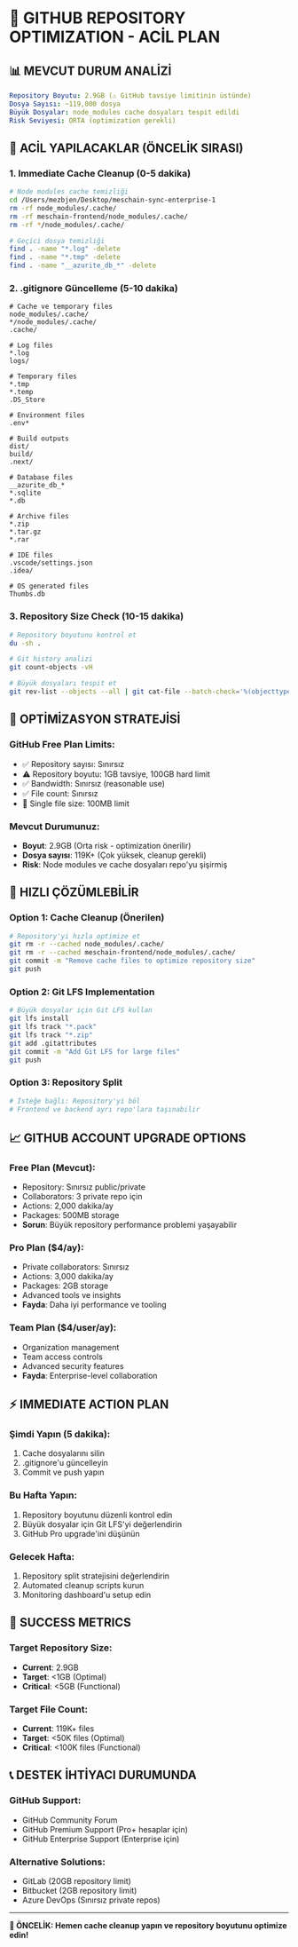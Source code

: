 # 🚨 GITHUB REPOSITORY OPTIMIZATION - ACİL PLAN

## 📊 **MEVCUT DURUM ANALİZİ**
```yaml
Repository Boyutu: 2.9GB (⚠️ GitHub tavsiye limitinin üstünde)
Dosya Sayısı: ~119,000 dosya
Büyük Dosyalar: node_modules cache dosyaları tespit edildi
Risk Seviyesi: ORTA (optimization gerekli)
```

## 🎯 **ACİL YAPILACAKLAR (ÖNCELİK SIRASI)**

### 1. **Immediate Cache Cleanup** (0-5 dakika)
```bash
# Node modules cache temizliği
cd /Users/mezbjen/Desktop/meschain-sync-enterprise-1
rm -rf node_modules/.cache/
rm -rf meschain-frontend/node_modules/.cache/
rm -rf */node_modules/.cache/

# Geçici dosya temizliği
find . -name "*.log" -delete
find . -name "*.tmp" -delete
find . -name "__azurite_db_*" -delete
```

### 2. **.gitignore Güncelleme** (5-10 dakika)
```gitignore
# Cache ve temporary files
node_modules/.cache/
*/node_modules/.cache/
.cache/

# Log files
*.log
logs/

# Temporary files
*.tmp
*.temp
.DS_Store

# Environment files
.env*

# Build outputs
dist/
build/
.next/

# Database files
__azurite_db_*
*.sqlite
*.db

# Archive files
*.zip
*.tar.gz
*.rar

# IDE files
.vscode/settings.json
.idea/

# OS generated files
Thumbs.db
```

### 3. **Repository Size Check** (10-15 dakika)
```bash
# Repository boyutunu kontrol et
du -sh .

# Git history analizi
git count-objects -vH

# Büyük dosyaları tespit et
git rev-list --objects --all | git cat-file --batch-check='%(objecttype) %(objectname) %(objectsize) %(rest)' | awk '/^blob/ {print substr($0,6)}' | sort --numeric-sort --key=2 | tail -10
```

## 🔧 **OPTİMİZASYON STRATEJİSİ**

### **GitHub Free Plan Limits:**
- ✅ Repository sayısı: Sınırsız
- ⚠️ Repository boyutu: 1GB tavsiye, 100GB hard limit
- ✅ Bandwidth: Sınırsız (reasonable use)
- ✅ File count: Sınırsız
- 🚨 Single file size: 100MB limit

### **Mevcut Durumunuz:**
- **Boyut**: 2.9GB (Orta risk - optimization önerilir)
- **Dosya sayısı**: 119K+ (Çok yüksek, cleanup gerekli)
- **Risk**: Node modules ve cache dosyaları repo'yu şişirmiş

## 🚀 **HIZLI ÇÖZÜMLEBİLİR**

### **Option 1: Cache Cleanup (Önerilen)**
```bash
# Repository'yi hızla optimize et
git rm -r --cached node_modules/.cache/
git rm -r --cached meschain-frontend/node_modules/.cache/
git commit -m "Remove cache files to optimize repository size"
git push
```

### **Option 2: Git LFS Implementation**
```bash
# Büyük dosyalar için Git LFS kullan
git lfs install
git lfs track "*.pack"
git lfs track "*.zip"
git add .gitattributes
git commit -m "Add Git LFS for large files"
git push
```

### **Option 3: Repository Split**
```bash
# İsteğe bağlı: Repository'yi böl
# Frontend ve backend ayrı repo'lara taşınabilir
```

## 📈 **GITHUB ACCOUNT UPGRADE OPTIONS**

### **Free Plan (Mevcut):**
- Repository: Sınırsız public/private
- Collaborators: 3 private repo için
- Actions: 2,000 dakika/ay
- Packages: 500MB storage
- **Sorun**: Büyük repository performance problemi yaşayabilir

### **Pro Plan ($4/ay):**
- Private collaborators: Sınırsız
- Actions: 3,000 dakika/ay  
- Packages: 2GB storage
- Advanced tools ve insights
- **Fayda**: Daha iyi performance ve tooling

### **Team Plan ($4/user/ay):**
- Organization management
- Team access controls
- Advanced security features
- **Fayda**: Enterprise-level collaboration

## ⚡ **IMMEDIATE ACTION PLAN**

### **Şimdi Yapın (5 dakika):**
1. Cache dosyalarını silin
2. .gitignore'u güncelleyin
3. Commit ve push yapın

### **Bu Hafta Yapın:**
1. Repository boyutunu düzenli kontrol edin
2. Büyük dosyalar için Git LFS'yi değerlendirin
3. GitHub Pro upgrade'ini düşünün

### **Gelecek Hafta:**
1. Repository split stratejisini değerlendirin
2. Automated cleanup scripts kurun
3. Monitoring dashboard'u setup edin

## 🎯 **SUCCESS METRICS**

### **Target Repository Size:**
- **Current**: 2.9GB
- **Target**: <1GB (Optimal)
- **Critical**: <5GB (Functional)

### **Target File Count:**
- **Current**: 119K+ files
- **Target**: <50K files (Optimal)
- **Critical**: <100K files (Functional)

## 📞 **DESTEK İHTİYACI DURUMUNDA**

### **GitHub Support:**
- GitHub Community Forum
- GitHub Premium Support (Pro+ hesaplar için)
- GitHub Enterprise Support (Enterprise için)

### **Alternative Solutions:**
- GitLab (20GB repository limit)
- Bitbucket (2GB repository limit)
- Azure DevOps (Sınırsız private repos)

---

**🎯 ÖNCELİK: Hemen cache cleanup yapın ve repository boyutunu optimize edin!**
